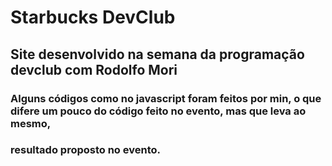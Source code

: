# Starbucks DevClub

## Site desenvolvido na semana da programação devclub com Rodolfo Mori

### Alguns códigos como no javascript foram feitos por min, o que difere um pouco do código feito no evento, mas que leva ao mesmo,
### resultado proposto no evento.